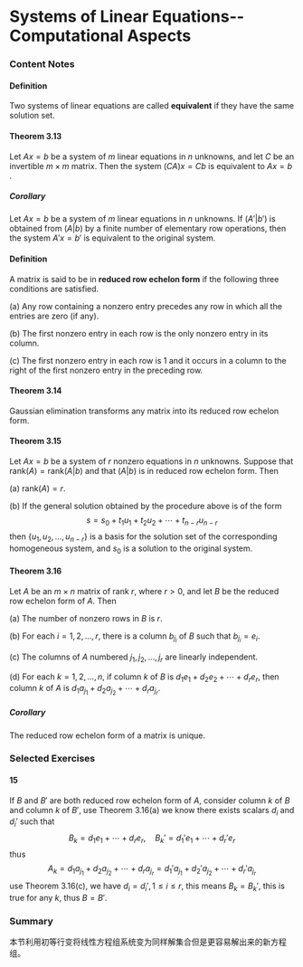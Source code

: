 # Systems of Linear Equations--Computational Aspects

### Content Notes

#### Definition

Two systems of linear equations are called **equivalent** if they have the same solution set.

#### Theorem 3.13

Let $Ax=b$ be a system of $m$ linear equations in $n$ unknowns, and let $C$ be an invertible $m\times m$ matrix. Then the system $(CA)x=Cb$ is equivalent to $Ax=b$​.

##### Corollary

Let $Ax=b$ be a system of $m$ linear equations in $n$ unknowns. If $(A'|b')$ is obtained from $(A|b)$ by a finite number of elementary row operations, then the system $A'x=b'$ is equivalent to the original system.

#### Definition

A matrix is said to be in **reduced row echelon form** if the following three conditions are satisfied.

(a) Any row containing a nonzero entry precedes any row in which all the entries are zero (if any).

(b) The first nonzero entry in each row is the only nonzero entry in its column.

(c) The first nonzero entry in each row is $1$ and it occurs in a column to the right of the first nonzero entry in the preceding row.

#### Theorem 3.14

Gaussian elimination transforms any matrix into its reduced row echelon form.

#### Theorem 3.15

Let $Ax=b$ be a system of $r$ nonzero equations in $n$ unknowns. Suppose that $\text{rank}(A)=\text{rank}(A|b)$ and that $(A|b)$ is in reduced row echelon form. Then

(a) $\text{rank}(A)=r$.

(b) If the general solution obtained by the procedure above is of the form
$$
s=s_0+t_1u_1+t_2u_2+\cdots+t_{n-r}u_{n-r}
$$
then $\{u_1,u_2,\dots,u_{n-r}\}$ is a basis for the solution set of the corresponding homogeneous system, and $s_0$ is a solution to the original system.

#### Theorem 3.16

Let $A$ be an $m\times n$ matrix of rank $r$, where $r>0$, and let $B$ be the reduced row echelon form of $A$. Then

(a) The number of nonzero rows in $B$ is $r$.

(b) For each $i=1,2,\dots,r$, there is a column $b_{j_i}$ of $B$ such that $b_{j_i}=e_i$.

(c) The columns of $A$ numbered $j_1,j_2,\dots,j_r$ are linearly independent.

(d) For each $k=1,2,\dots,n$, if column $k$ of $B$ is $d_1e_1+d_2e_2+\cdots+d_re_r$, then column $k$ of $A$ is $d_1a_{j_1}+d_2a_{j_2}+\cdots+d_ra_{j_r}$.

##### Corollary

The reduced row echelon form of a matrix is unique.

### Selected Exercises

#### 15

If $B$ and $B'$ are both reduced row echelon form of $A$, consider column $k$ of $B$ and column $k$ of $B'$, use Theorem 3.16(a) we know there exists scalars $d_i$ and $d_i'$ such that
$$
B_k=d_1e_1+\cdots+d_re_r,\quad B_k'=d_1'e_1+\cdots+d_r'e_r
$$
thus
$$
A_k=d_1a_{j_1}+d_2a_{j_2}+\cdots+d_ra_{j_r}=d_1'a_{j_1}+d_2'a_{j_2}+\cdots+d_r'a_{j_r}
$$
use Theorem 3.16(c), we have $d_i=d_i',1\le i\le r$, this means $B_k=B_k'$, this is true for any $k$, thus $B=B'$.

### Summary

本节利用初等行变将线性方程组系统变为同样解集合但是更容易解出来的新方程组。